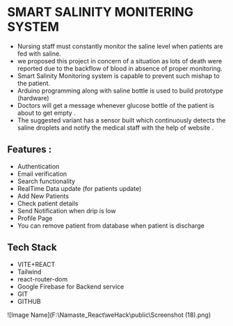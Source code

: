 # SMART SALINITY MONITERING SYSTEM
  - Nursing staff must constantly monitor the saline level when patients are fed with saline.
  - we proposed this project in concern of a situation as lots of death were reported due to the backflow of blood in absence of proper monitoring.
  - Smart Salinity Monitoring system is capable to prevent such mishap to the patient. 
  - Arduino programming along with saline bottle is used to build prototype (hardware)
  - Doctors will get a message whenever glucose bottle of the patient is about to get empty . 
  - The suggested variant has a sensor built which continuously detects the saline droplets and notify the medical staff with the help of website .

  ## Features :
   - Authentication
   - Email verification
   - Search functionality 
   - RealTime Data update (for patients update)
   - Add New Patients
   - Check patient details
   - Send Notification when drip is low
   - Profile Page
   - You can remove patient from database when patient is discharge

## Tech Stack
  - VITE+REACT
  - Tailwind
  - react-router-dom
  - Google Firebase for  Backend service 
  - GIT
  - GITHUB

![Image Name](F:\Namaste_React\weHack\public\Screenshot (18).png)
